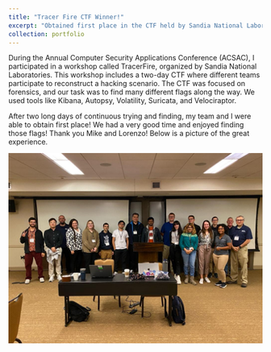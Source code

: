 ```yaml
---
title: "Tracer Fire CTF Winner!"
excerpt: "Obtained first place in the CTF held by Sandia National Laboratories!<br/><img src='/images/portfolio/conference.jpeg' class='object-fit-cover' style='width: 550px; height:300px;'>"
collection: portfolio
---
```


During the Annual Computer Security Applications Conference (ACSAC), I participated in a workshop called TracerFire, organized by Sandia National Laboratories. This workshop includes a two-day CTF where different teams participate to reconstruct a hacking scenario. The CTF was focused on forensics, and our task was to find many different flags along the way. We used tools like Kibana, Autopsy, Volatility, Suricata, and Velociraptor.

After two long days of continuous trying and finding, my team and I were able to obtain first place! We had a very good time and enjoyed finding those flags! Thank you Mike and Lorenzo! Below is a picture of the great experience.

![CVE Image](/images/portfolio/conference.jpeg "CVE")